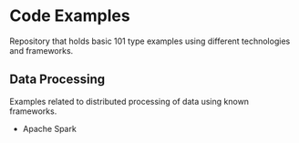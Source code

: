 # Code Examples
Repository that holds basic 101 type examples using different technologies and
frameworks.

## Data Processing
Examples related to distributed processing of data using known frameworks.

- Apache Spark
